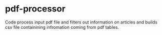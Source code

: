 # pdf-processor
Code process input pdf file and filters out information on articles and builds csv file containining infromation coming from pdf tables.
